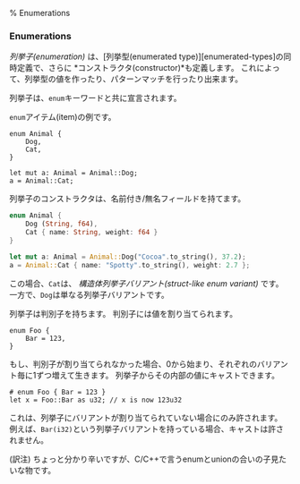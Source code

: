 % Enumerations

### Enumerations

_列挙子(enumeration)_ は、[列挙型(enumerated type)][enumerated-types]の同時定義で、さらに *コンストラクタ(constructor)*も定義します。
これによって、列挙型の値を作ったり、パターンマッチを行ったり出来ます。

列挙子は、`enum`キーワードと共に宣言されます。

`enum`アイテム(item)の例です。

```
enum Animal {
    Dog,
    Cat,
}

let mut a: Animal = Animal::Dog;
a = Animal::Cat;
```

列挙子のコンストラクタは、名前付き/無名フィールドを持てます。

```rust
enum Animal {
    Dog (String, f64),
    Cat { name: String, weight: f64 }
}

let mut a: Animal = Animal::Dog("Cocoa".to_string(), 37.2);
a = Animal::Cat { name: "Spotty".to_string(), weight: 2.7 };
```

この場合、`Cat`は、 _構造体列挙子バリアント(struct-like enum variant)_ です。
一方で、`Dog`は単なる列挙子バリアントです。

列挙子は判別子を持ちます。
判別子には値を割り当てられます。

```
enum Foo {
    Bar = 123,
}
```

もし、判別子が割り当てられなかった場合、0から始まり、それぞれのバリアント毎に1ずつ増えて生きます。
列挙子からその内部の値にキャストできます。

```
# enum Foo { Bar = 123 }
let x = Foo::Bar as u32; // x is now 123u32
```

これは、列挙子にバリアントが割り当てられていない場合にのみ許されます。
例えば、`Bar(i32)`という列挙子バリアントを持っている場合、キャストは許されません。

(訳注) ちょっと分かり辛いですが、C/C++で言うenumとunionの合いの子見たいな物です。
